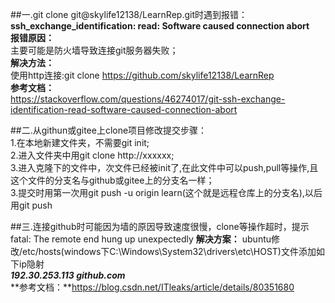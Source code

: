 ##一.git clone git@skylife12138/LearnRep.git时遇到报错：
  **ssh_exchange_identification: read: Software caused connection abort**   
  **报错原因：**  
     主要可能是防火墙导致连接git服务器失败；  
  **解决方法：**  
     使用http连接:git clone https://github.com/skylife12138/LearnRep  
  **参考文档：**  
    https://stackoverflow.com/questions/46274017/git-ssh-exchange-identification-read-software-caused-connection-abort
	
##二.从githun或gitee上clone项目修改提交步骤：  
1.在本地新建文件夹，不需要git init;  
2.进入文件夹中用git clone http://xxxxxx;  
3.进入克隆下的文件中，次文件已经被init了,在此文件中可以push,pull等操作,且这个文件的分支名与github或gitee上的分支名一样；  
3.提交时用第一次用git push -u origin learn(这个就是远程仓库上的分支名),以后用git push  

##三.连接github时可能因为墙的原因导致速度很慢，clone等操作超时，提示fatal: The remote end hung up unexpectedly
  **解决方案：** ubuntu修改/etc/hosts(windows下C:\Windows\System32\drivers\etc\HOST)文件添加如下ip隐射   
             ***192.30.253.113 github.com***  
  **参考文档：**https://blog.csdn.net/ITleaks/article/details/80351680